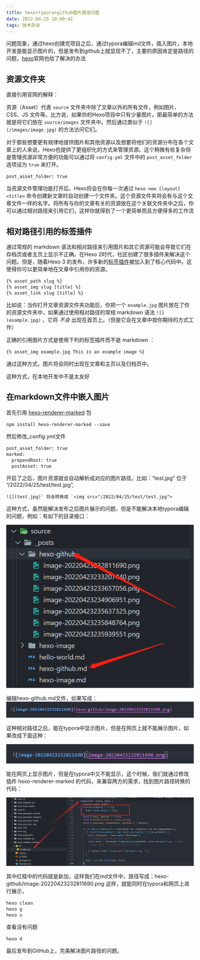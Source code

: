 ```yaml
---
title: hexo+typora+github图片路径问题
date: 2022-04-25 10:00:42
tags: 技术杂谈
---
```


问题现象，通过hexo创建完项目之后，通过typora编辑md文件，插入图片，本地开发是能显示图片的，但是发布到github上就显现不了，主要的原因肯定是路径的问题，[hexo](https://hexo.io/zh-cn/docs/asset-folders)官网也给了解决的办法

## 资源文件夹

直接引用官网的解释：

资源（Asset）代表 `source` 文件夹中除了文章以外的所有文件，例如图片、CSS、JS 文件等。比方说，如果你的Hexo项目中只有少量图片，那最简单的方法就是将它们放在 `source/images` 文件夹中。然后通过类似于 `![](/images/image.jpg)` 的方法访问它们。

对于那些想要更有规律地提供图片和其他资源以及想要将他们的资源分布在各个文章上的人来说，Hexo也提供了更组织化的方式来管理资源。这个稍微有些复杂但是管理资源非常方便的功能可以通过将 `config.yml` 文件中的 `post_asset_folder` 选项设为 `true` 来打开。

```
post_asset_folder: true
```

当资源文件管理功能打开后，Hexo将会在你每一次通过 `hexo new [layout] <title>` 命令创建新文章时自动创建一个文件夹。这个资源文件夹将会有与这个文章文件一样的名字。将所有与你的文章有关的资源放在这个关联文件夹中之后，你可以通过相对路径来引用它们，这样你就得到了一个更简单而且方便得多的工作流

## 相对路径引用的标签插件

通过常规的 markdown 语法和相对路径来引用图片和其它资源可能会导致它们在存档页或者主页上显示不正确。在Hexo 2时代，社区创建了很多插件来解决这个问题。但是，随着Hexo 3 的发布，许多新的[标签插件](https://hexo.io/docs/tag-plugins#Include-Assets)被加入到了核心代码中。这使得你可以更简单地在文章中引用你的资源。

```
{% asset_path slug %}
{% asset_img slug [title] %}
{% asset_link slug [title] %}
```

比如说：当你打开文章资源文件夹功能后，你把一个 `example.jpg` 图片放在了你的资源文件夹中，如果通过使用相对路径的常规 markdown 语法 `![](example.jpg)` ，它将 *不会* 出现在首页上。（但是它会在文章中按你期待的方式工作）

正确的引用图片方式是使用下列的标签插件而不是 markdown ：

```
{% asset_img example.jpg This is an example image %}
```

通过这种方式，图片将会同时出现在文章和主页以及归档页中。

这种方式，在本地开发中不是太友好

## 在markdown文件中嵌入图片

首先引用 [hexo-renderer-marked](https://github.com/hexojs/hexo-renderer-marked) 包

```
npm install hexo-renderer-marked --save
```

然后修改_config.yml文件

```
post_asset_folder: true
marked:
  prependRoot: true
  postAsset: true
```

开启了之后，图片资源就会自动解析成对应的图片路径。比如：“test.jpg” 位于 “/2022/04/25/test/test.jpg”,

```
![](test.jpg)` 将会转换成 `<img src="/2022/04/25/test/test.jpg">
```

这种方式，虽然能解决发布之后图片展示的问题，但是不能解决本地typora编辑的问题，例如：有如下的目录接口：

![image-20220425100849334](hexo-image/image-20220425100849334.png)

编辑hexo-github.md文件，如果写成：![image-20220425100939907](hexo-image/image-20220425100939907.png)

这种相对路径之后，能在typora中显示图片，但是在网页上就不能展示图片，如果改成下面这种：

![image-20220425101023160](hexo-image/image-20220425101023160.png)

能在网页上显示图片，但是在typora中又不能显示，这个时候，我们就通过修改插件 hexo-renderer-marked 的代码，来兼容两方的需求，找到图片路径转换的代码：

![image-20220425101222552](hexo-image/image-20220425101222552.png)

其中红框中的代码就是新加，这样我们在md文件中，路径写成：hexo-github/image-20220423232811690.png 这样，就能同时在typora和网页上进行展示，

```
hexo clean
hexo g
hexo s
```

查看没有问题

```
hexo d
```

最后发布到GitHub上，完美解决图片路径的问题。
